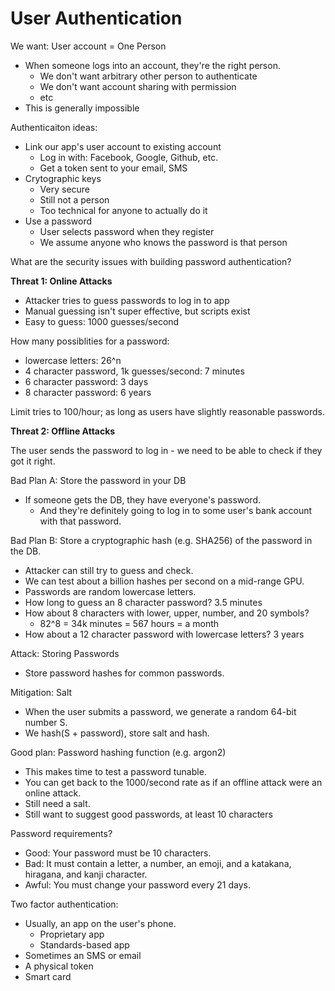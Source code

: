 

# User Authentication

We want: User account = One Person

 - When someone logs into an account, they're the right person.
   - We don't want arbitrary other person to authenticate
   - We don't want account sharing with permission
   - etc
 - This is generally impossible

Authenticaiton ideas:

 - Link our app's user account to existing account
   - Log in with: Facebook, Google, Github, etc.
   - Get a token sent to your email, SMS
 - Crytographic keys
   - Very secure
   - Still not a person
   - Too technical for anyone to actually do it
 - Use a password
   - User selects password when they register
   - We assume anyone who knows the password is that person

What are the security issues with building password authentication?

**Threat 1: Online Attacks**

 - Attacker tries to guess passwords to log in to app
 - Manual guessing isn't super effective,
   but scripts exist
 - Easy to guess: 1000 guesses/second

How many possiblities for a password:

 - lowercase letters: 26^n
 - 4 character password, 1k guesses/second: 7 minutes
 - 6 character password: 3 days
 - 8 character password: 6 years

Limit tries to 100/hour; as long as users have slightly reasonable
passwords.

**Threat 2: Offline Attacks**

The user sends the password to log in - we need to be able
to check if they got it right.

Bad Plan A: Store the password in your DB

 - If someone gets the DB, they have everyone's password.
   - And they're definitely going to log in to some user's
     bank account with that password.
 
Bad Plan B: Store a cryptographic hash (e.g. SHA256) of the
    password in the DB.

 - Attacker can still try to guess and check.
 - We can test about a billion hashes per second on a
   mid-range GPU.
 - Passwords are random lowercase letters.
 - How long to guess an 8 character password? 3.5 minutes
 - How about 8 characters with lower, upper, number, and 20 symbols?
   - 82^8 = 34k minutes = 567 hours = a month
 - How about a 12 character password with lowercase letters? 3 years

Attack: Storing Passwords

 - Store password hashes for common passwords.

Mitigation: Salt

 - When the user submits a password, we generate a random
   64-bit number S.
 - We hash(S + password), store salt and hash.

Good plan: Password hashing function (e.g. argon2)

 - This makes time to test a password tunable.
 - You can get back to the 1000/second rate as if an
   offline attack were an online attack.
 - Still need a salt.
 - Still want to suggest good passwords, at least 10 characters

Password requirements?

 - Good: Your password must be 10 characters.
 - Bad: It must contain a letter, a number, an emoji, and a katakana,
   hiragana, and kanji character.
 - Awful: You must change your password every 21 days.
   
Two factor authentication:

 - Usually, an app on the user's phone.
   - Proprietary app
   - Standards-based app
 - Sometimes an SMS or email
 - A physical token
 - Smart card
